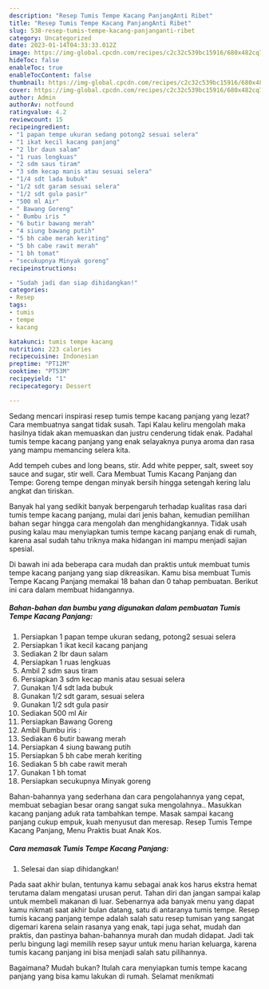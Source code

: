 ```yaml
---
description: "Resep Tumis Tempe Kacang PanjangAnti Ribet"
title: "Resep Tumis Tempe Kacang PanjangAnti Ribet"
slug: 538-resep-tumis-tempe-kacang-panjanganti-ribet
category: Uncategorized
date: 2023-01-14T04:33:33.012Z
image: https://img-global.cpcdn.com/recipes/c2c32c539bc15916/680x482cq70/tumis-tempe-kacang-panjang-foto-resep-utama.jpg
hideToc: false
enableToc: true
enableTocContent: false
thumbnail: https://img-global.cpcdn.com/recipes/c2c32c539bc15916/680x482cq70/tumis-tempe-kacang-panjang-foto-resep-utama.jpg
cover: https://img-global.cpcdn.com/recipes/c2c32c539bc15916/680x482cq70/tumis-tempe-kacang-panjang-foto-resep-utama.jpg
author: Admin
authorAv: notfound
ratingvalue: 4.2
reviewcount: 15
recipeingredient:
- "1 papan tempe ukuran sedang potong2 sesuai selera"
- "1 ikat kecil kacang panjang"
- "2 lbr daun salam"
- "1 ruas lengkuas"
- "2 sdm saus tiram"
- "3 sdm kecap manis atau sesuai selera"
- "1/4 sdt lada bubuk"
- "1/2 sdt garam sesuai selera"
- "1/2 sdt gula pasir"
- "500 ml Air"
- " Bawang Goreng"
- " Bumbu iris "
- "6 butir bawang merah"
- "4 siung bawang putih"
- "5 bh cabe merah keriting"
- "5 bh cabe rawit merah"
- "1 bh tomat"
- "secukupnya Minyak goreng"
recipeinstructions:

- "Sudah jadi dan siap dihidangkan!"
categories:
- Resep
tags:
- tumis
- tempe
- kacang

katakunci: tumis tempe kacang 
nutrition: 223 calories
recipecuisine: Indonesian
preptime: "PT12M"
cooktime: "PT53M"
recipeyield: "1"
recipecategory: Dessert

---
```



Sedang mencari inspirasi resep tumis tempe kacang panjang yang lezat? Cara membuatnya sangat tidak susah. Tapi Kalau keliru mengolah maka hasilnya tidak akan memuaskan dan justru cenderung tidak enak. Padahal tumis tempe kacang panjang yang enak selayaknya punya aroma dan rasa yang mampu memancing selera kita.


Add tempeh cubes and long beans, stir. Add white pepper, salt, sweet soy sauce and sugar, stir well. Cara Membuat Tumis Kacang Panjang dan Tempe: Goreng tempe dengan minyak bersih hingga setengah kering lalu angkat dan tiriskan.

Banyak hal yang sedikit banyak berpengaruh terhadap kualitas rasa dari tumis tempe kacang panjang, mulai dari jenis bahan, kemudian pemilihan bahan segar hingga cara mengolah dan menghidangkannya. Tidak usah pusing kalau mau menyiapkan tumis tempe kacang panjang enak di rumah, karena asal sudah tahu triknya maka hidangan ini mampu menjadi sajian spesial.


Di bawah ini ada beberapa cara mudah dan praktis untuk membuat tumis tempe kacang panjang yang siap dikreasikan. Kamu bisa membuat Tumis Tempe Kacang Panjang memakai 18 bahan dan 0 tahap pembuatan. Berikut ini cara dalam membuat hidangannya.

<!--inarticleads1-->

##### Bahan-bahan dan bumbu yang digunakan dalam pembuatan Tumis Tempe Kacang Panjang:

1. Persiapkan 1 papan tempe ukuran sedang, potong2 sesuai selera
1. Persiapkan 1 ikat kecil kacang panjang
1. Sediakan 2 lbr daun salam
1. Persiapkan 1 ruas lengkuas
1. Ambil 2 sdm saus tiram
1. Persiapkan 3 sdm kecap manis atau sesuai selera
1. Gunakan 1/4 sdt lada bubuk
1. Gunakan 1/2 sdt garam, sesuai selera
1. Gunakan 1/2 sdt gula pasir
1. Sediakan 500 ml Air
1. Persiapkan  Bawang Goreng
1. Ambil  Bumbu iris :
1. Sediakan 6 butir bawang merah
1. Persiapkan 4 siung bawang putih
1. Persiapkan 5 bh cabe merah keriting
1. Sediakan 5 bh cabe rawit merah
1. Gunakan 1 bh tomat
1. Persiapkan secukupnya Minyak goreng


Bahan-bahannya yang sederhana dan cara pengolahannya yang cepat, membuat sebagian besar orang sangat suka mengolahnya.. Masukkan kacang panjang aduk rata tambahkan tempe. Masak sampai kacang panjang cukup empuk, kuah menyusut dan meresap. Resep Tumis Tempe Kacang Panjang, Menu Praktis buat Anak Kos. 

<!--inarticleads2-->

##### Cara memasak Tumis Tempe Kacang Panjang:


1. Selesai dan siap dihidangkan!

Pada saat akhir bulan, tentunya kamu sebagai anak kos harus ekstra hemat terutama dalam mengatasi urusan perut. Tahan diri dan jangan sampai kalap untuk membeli makanan di luar. Sebenarnya ada banyak menu yang dapat kamu nikmati saat akhir bulan datang, satu di antaranya tumis tempe. Resep tumis kacang panjang tempe adalah salah satu resep tumisan yang sangat digemari karena selain rasanya yang enak, tapi juga sehat, mudah dan praktis, dan pastinya bahan-bahannya murah dan mudah didapat. Jadi tak perlu bingung lagi memilih resep sayur untuk menu harian keluarga, karena tumis kacang panjang ini bisa menjadi salah satu pilihannya. 

Bagaimana? Mudah bukan? Itulah cara menyiapkan tumis tempe kacang panjang yang bisa kamu lakukan di rumah. Selamat menikmati
